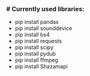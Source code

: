 <h3># Currently used libraries:</h3>
<ul>
	<li>pip install pandas</li>
	<li>pip install sounddevice</li>
	<li>pip install bs4</li>
	<li>pip install requests</li>
	<li>pip install scipy</li>
	<li>pip install pydub</li>
	<li>pip install ffmpeg</li>
	<li>pip install Shazamapi</li>
</ul>
